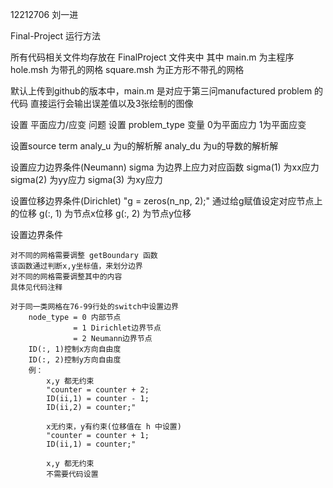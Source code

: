 12212706 刘一进

Final-Project 运行方法

所有代码相关文件均存放在 FinalProject 文件夹中
其中 main.m 为主程序
	 hole.msh 为带孔的网格
	 square.msh 为正方形不带孔的网格

默认上传到github的版本中，main.m 是对应于第三问manufactured problem 的代码
直接运行会输出误差值以及3张绘制的图像


设置 平面应力/应变 问题
	设置 problem_type 变量
		0为平面应力
		1为平面应变

设置source term
	analy_u 为u的解析解
	analy_du 为u的导数的解析解

设置应力边界条件(Neumann)
	sigma 为边界上应力对应函数
		sigma(1) 为xx应力
		sigma(2) 为yy应力
		sigma(3) 为xy应力

设置位移边界条件(Dirichlet)
	"g = zeros(n_np, 2);"
	通过给g赋值设定对应节点上的位移
		g(:, 1) 为节点x位移
		g(:, 2) 为节点y位移		

设置边界条件

	对不同的网格需要调整 getBoundary 函数
	该函数通过判断x,y坐标值，来划分边界
	对不同的网格需要调整其中的内容
	具体见代码注释

	对于同一类网格在76-99行处的switch中设置边界
		node_type = 0 内部节点
				  = 1 Dirichlet边界节点
				  = 2 Neumann边界节点
		ID(:, 1)控制x方向自由度
		ID(:, 2)控制y方向自由度
		例：
			x,y 都无约束
			"counter = counter + 2;
            ID(ii,1) = counter - 1;
            ID(ii,2) = counter;"

            x无约束，y有约束(位移值在 h 中设置)
			"counter = counter + 1;
            ID(ii,1) = counter;"

            x,y 都无约束
			不需要代码设置